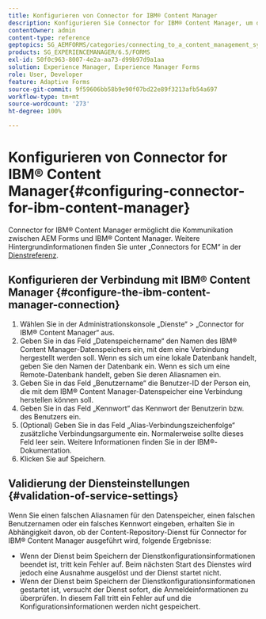 ```yaml
---
title: Konfigurieren von Connector for IBM® Content Manager
description: Konfigurieren Sie Connector for IBM® Content Manager, um die Kommunikation zwischen AEM Forms und IBM® Content Manager zu aktivieren.
contentOwner: admin
content-type: reference
geptopics: SG_AEMFORMS/categories/connecting_to_a_content_management_system
products: SG_EXPERIENCEMANAGER/6.5/FORMS
exl-id: 50f0c963-8007-4e2a-aa73-d99b97d9a1aa
solution: Experience Manager, Experience Manager Forms
role: User, Developer
feature: Adaptive Forms
source-git-commit: 9f59606bb58b9e90f07bd22e89f3213afb54a697
workflow-type: tm+mt
source-wordcount: '273'
ht-degree: 100%

---
```


# Konfigurieren von Connector for IBM® Content Manager{#configuring-connector-for-ibm-content-manager}

Connector for IBM® Content Manager ermöglicht die Kommunikation zwischen AEM Forms und IBM® Content Manager. Weitere Hintergrundinformationen finden Sie unter „Connectors for ECM“ in der [Dienstreferenz](https://www.adobe.com/go/learn_aemforms_services_63).

## Konfigurieren der Verbindung mit IBM® Content Manager {#configure-the-ibm-content-manager-connection}

1. Wählen Sie in der Administrationskonsole „Dienste“ > „Connector for IBM® Content Manager“ aus.
1. Geben Sie in das Feld „Datenspeichername“ den Namen des IBM® Content Manager-Datenspeichers ein, mit dem eine Verbindung hergestellt werden soll. Wenn es sich um eine lokale Datenbank handelt, geben Sie den Namen der Datenbank ein. Wenn es sich um eine Remote-Datenbank handelt, geben Sie deren Aliasnamen ein.
1. Geben Sie in das Feld „Benutzername“ die Benutzer-ID der Person ein, die mit dem IBM® Content Manager-Datenspeicher eine Verbindung herstellen können soll.
1. Geben Sie in das Feld „Kennwort“ das Kennwort der Benutzerin bzw. des Benutzers ein.
1. (Optional) Geben Sie in das Feld „Alias-Verbindungszeichenfolge“ zusätzliche Verbindungsargumente ein. Normalerweise sollte dieses Feld leer sein. Weitere Informationen finden Sie in der IBM®-Dokumentation.
1. Klicken Sie auf Speichern.

## Validierung der Diensteinstellungen {#validation-of-service-settings}

Wenn Sie einen falschen Aliasnamen für den Datenspeicher, einen falschen Benutzernamen oder ein falsches Kennwort eingeben, erhalten Sie in Abhängigkeit davon, ob der Content-Repository-Dienst für Connector for IBM® Content Manager ausgeführt wird, folgende Ergebnisse:

* Wenn der Dienst beim Speichern der Dienstkonfigurationsinformationen beendet ist, tritt kein Fehler auf. Beim nächsten Start des Dienstes wird jedoch eine Ausnahme ausgelöst und der Dienst startet nicht.
* Wenn der Dienst beim Speichern der Dienstkonfigurationsinformationen gestartet ist, versucht der Dienst sofort, die Anmeldeinformationen zu überprüfen. In diesem Fall tritt ein Fehler auf und die Konfigurationsinformationen werden nicht gespeichert.
